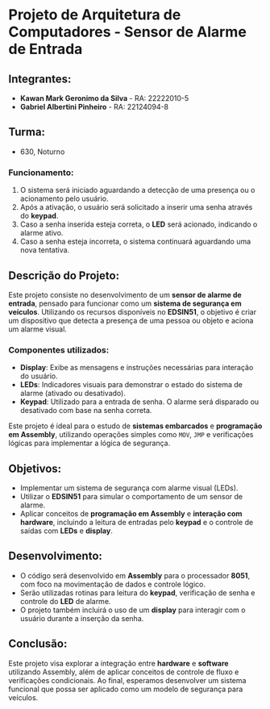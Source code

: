 # Projeto de Arquitetura de Computadores - Sensor de Alarme de Entrada

## Integrantes:
- **Kawan Mark Geronimo da Silva** - RA: 22222010-5
- **Gabriel Albertini Pinheiro** - RA: 22124094-8

## Turma:
- 630, Noturno

### Funcionamento:
1. O sistema será iniciado aguardando a detecção de uma presença ou o acionamento pelo usuário.
2. Após a ativação, o usuário será solicitado a inserir uma senha através do **keypad**.
3. Caso a senha inserida esteja correta, o **LED** será acionado, indicando o alarme ativo.
4. Caso a senha esteja incorreta, o sistema continuará aguardando uma nova tentativa.

## Descrição do Projeto:
Este projeto consiste no desenvolvimento de um **sensor de alarme de entrada**, pensado para funcionar como um **sistema de segurança em veículos**. Utilizando os recursos disponíveis no **EDSIN51**, o objetivo é criar um dispositivo que detecta a presença de uma pessoa ou objeto e aciona um alarme visual.

### Componentes utilizados:
- **Display**: Exibe as mensagens e instruções necessárias para interação do usuário.
- **LEDs**: Indicadores visuais para demonstrar o estado do sistema de alarme (ativado ou desativado).
- **Keypad**: Utilizado para a entrada de senha. O alarme será disparado ou desativado com base na senha correta.

Este projeto é ideal para o estudo de **sistemas embarcados** e **programação em Assembly**, utilizando operações simples como `MOV`, `JMP` e verificações lógicas para implementar a lógica de segurança.

## Objetivos:
- Implementar um sistema de segurança com alarme visual (LEDs).
- Utilizar o **EDSIN51** para simular o comportamento de um sensor de alarme.
- Aplicar conceitos de **programação em Assembly** e **interação com hardware**, incluindo a leitura de entradas pelo **keypad** e o controle de saídas com **LEDs** e **display**.

## Desenvolvimento:
- O código será desenvolvido em **Assembly** para o processador **8051**, com foco na movimentação de dados e controle lógico.
- Serão utilizadas rotinas para leitura do **keypad**, verificação de senha e controle do **LED** de alarme.
- O projeto também incluirá o uso de um **display** para interagir com o usuário durante a inserção da senha.

## Conclusão:
Este projeto visa explorar a integração entre **hardware** e **software** utilizando Assembly, além de aplicar conceitos de controle de fluxo e verificações condicionais. Ao final, esperamos desenvolver um sistema funcional que possa ser aplicado como um modelo de segurança para veículos.
